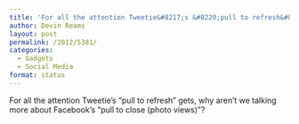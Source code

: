 ```yaml
---
title: 'For all the attention Tweetie&#8217;s &#8220;pull to refresh&#8221; &#8230;'
author: Devin Reams
layout: post
permalink: /2012/5381/
categories:
  - Gadgets
  - Social Media
format: status
---
```

For all the attention Tweetie&#8217;s &#8220;pull to refresh&#8221; gets, why aren&#8217;t we talking more about Facebook&#8217;s &#8220;pull to close (photo views)&#8221;?